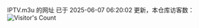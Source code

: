IPTV.m3u 的网址 已于 2025-06-07 06:20:02 更新，本仓库访客数：![Visitor's Count](https://profile-counter.glitch.me/hero1898_tv/count.svg)
